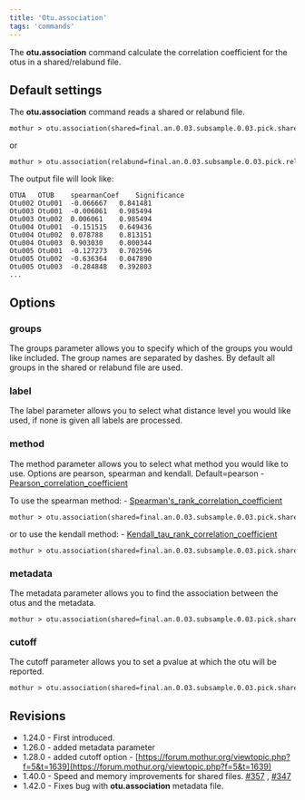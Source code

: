 ```yaml
---
title: 'Otu.association'
tags: 'commands'
---
```

The **otu.association** command calculate the
correlation coefficient for the otus in a shared/relabund file.


## Default settings

The **otu.association** command reads a shared
or relabund file.

    mothur > otu.association(shared=final.an.0.03.subsample.0.03.pick.shared)

or

    mothur > otu.association(relabund=final.an.0.03.subsample.0.03.pick.relabund)

The output file will look like:

    OTUA   OTUB    spearmanCoef    Significance
    Otu002 Otu001  -0.066667   0.841481
    Otu003 Otu001  -0.006061   0.985494
    Otu003 Otu002  0.006061    0.985494
    Otu004 Otu001  -0.151515   0.649436
    Otu004 Otu002  0.078788    0.813151
    Otu004 Otu003  0.903030    0.000344
    Otu005 Otu001  -0.127273   0.702596
    Otu005 Otu002  -0.636364   0.047890
    Otu005 Otu003  -0.284848   0.392803
    ...

## Options

### groups

The groups parameter allows you to specify which of the groups you would
like included. The group names are separated by dashes. By default all
groups in the shared or relabund file are used.

### label

The label parameter allows you to select what distance level you would
like used, if none is given all labels are processed.

### method

The method parameter allows you to select what method you would like to
use. Options are pearson, spearman and kendall. Default=pearson -
[Pearson_correlation_coefficient](Pearson_correlation_coefficient)

To use the spearman method: -
[Spearman's_rank_correlation_coefficient](Spearman's_rank_correlation_coefficient)

    mothur > otu.association(shared=final.an.0.03.subsample.0.03.pick.shared, method=spearman)

or to use the kendall method: -
[Kendall_tau_rank_correlation_coefficient](Kendall_tau_rank_correlation_coefficient)

    mothur > otu.association(shared=final.an.0.03.subsample.0.03.pick.shared, method=kendall)

### metadata

The metadata parameter allows you to find the association between the
otus and the metadata.

    mothur > otu.association(shared=final.an.0.03.subsample.0.03.pick.shared, metadata=mouse.dpw.metadata)

### cutoff

The cutoff parameter allows you to set a pvalue at which the otu will be
reported.

    mothur > otu.association(shared=final.an.0.03.subsample.0.03.pick.shared, metadata=mouse.dpw.metadata, cutoff=0.005)

## Revisions

-   1.24.0 - First introduced.
-   1.26.0 - added metadata parameter
-   1.28.0 - added cutoff option -
    [https://forum.mothur.org/viewtopic.php?f=5&t=1639](https://forum.mothur.org/viewtopic.php?f=5&t=1639)
-   1.40.0 - Speed and memory improvements for shared files.
    [\#357](https://github.com/mothur/mothur/issues/357) ,
    [\#347](https://github.com/mothur/mothur/issues/347)
-   1.42.0 - Fixes bug with **otu.association** metadata file.


